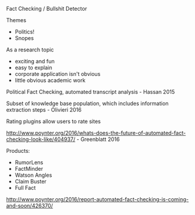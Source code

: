 Fact Checking / Bullshit Detector

Themes
- Politics!
- Snopes


As a research topic
- exciting and fun
- easy to explain
- corporate application isn't obvious
- little obvious academic work

Political Fact Checking, automated transcript analysis - Hassan 2015

Subset of knowledge base population, which includes information extraction steps - Olivieri 2016

Rating plugins allow users to rate sites

http://www.poynter.org/2016/whats-does-the-future-of-automated-fact-checking-look-like/404937/ - Greenblatt 2016

Products: 
- RumorLens
- FactMinder
- Watson Angles
- Claim Buster
- Full Fact

http://www.poynter.org/2016/report-automated-fact-checking-is-coming-and-soon/426370/
